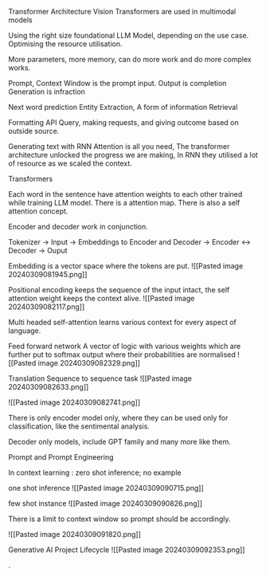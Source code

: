 
Transformer Architecture 
Vision Transformers are used in multimodal models

Using the right size foundational LLM Model, depending on the use case. Optimising the resource utilisation.


More parameters, more memory, can do more work and do more complex works.

Prompt, 
Context Window is the prompt input.
Output is completion
Generation is infraction

Next word prediction
Entity Extraction, A form of information Retrieval

Formatting API Query, making requests, and giving outcome based on outside source.

Generating text with RNN
Attention is all you need, The transformer architecture unlocked the progress we are making, In RNN they utilised a lot of resource as we scaled the context.

Transformers

Each word in the sentence have attention weights to each other trained while training LLM model. There is a attention map. There is also a self attention concept.

Encoder and decoder work in conjunction. 

Tokenizer -> Input -> Embeddings to Encoder and Decoder -> Encoder <-> Decoder -> Ouput

Embedding is a vector space where the tokens are put.
![[Pasted image 20240309081945.png]]

Positional encoding keeps the sequence of the input intact, the self attention weight keeps the context alive.
![[Pasted image 20240309082117.png]]

Multi headed self-attention learns various context for every aspect of language.

Feed forward network 
A vector of logic with various weights which are further put to softmax output where their probabilities are normalised
![[Pasted image 20240309082329.png]]


Translation 
Sequence to sequence task
![[Pasted image 20240309082633.png]]

![[Pasted image 20240309082741.png]]


There is only encoder model only, where they can be used only for classification, like the sentimental analysis.

Decoder only models, include GPT family and many more like them.


Prompt and Prompt Engineering

In context learning : zero shot inference; no example


one shot inference
![[Pasted image 20240309090715.png]]

few shot instance
![[Pasted image 20240309090826.png]]

There is a limit to context window so prompt should be accordingly.

![[Pasted image 20240309091820.png]]

Generative AI Project Lifecycle
![[Pasted image 20240309092353.png]]


.